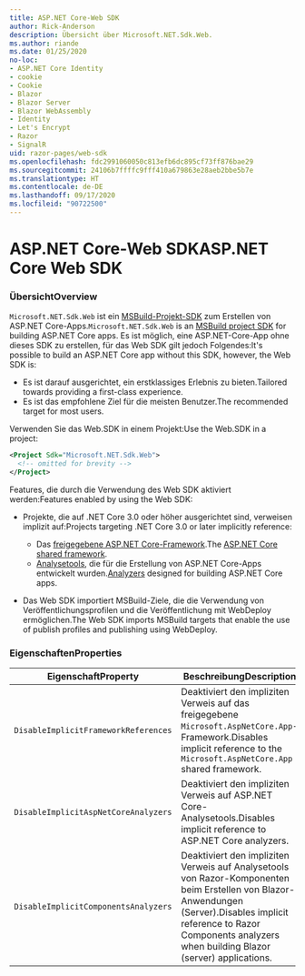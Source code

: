 ```yaml
---
title: ASP.NET Core-Web SDK
author: Rick-Anderson
description: Übersicht über Microsoft.NET.Sdk.Web.
ms.author: riande
ms.date: 01/25/2020
no-loc:
- ASP.NET Core Identity
- cookie
- Cookie
- Blazor
- Blazor Server
- Blazor WebAssembly
- Identity
- Let's Encrypt
- Razor
- SignalR
uid: razor-pages/web-sdk
ms.openlocfilehash: fdc2991060050c813efb6dc895cf73ff876bae29
ms.sourcegitcommit: 24106b7ffffc9fff410a679863e28aeb2bbe5b7e
ms.translationtype: HT
ms.contentlocale: de-DE
ms.lasthandoff: 09/17/2020
ms.locfileid: "90722500"
---
```

# <a name="aspnet-core-web-sdk"></a><span data-ttu-id="24d0b-103">ASP.NET Core-Web SDK</span><span class="sxs-lookup"><span data-stu-id="24d0b-103">ASP.NET Core Web SDK</span></span>

### <a name="overview"></a><span data-ttu-id="24d0b-104">Übersicht</span><span class="sxs-lookup"><span data-stu-id="24d0b-104">Overview</span></span>

<span data-ttu-id="24d0b-105">`Microsoft.NET.Sdk.Web` ist ein [MSBuild-Projekt-SDK](/visualstudio/msbuild/how-to-use-project-sdk) zum Erstellen von ASP.NET Core-Apps.</span><span class="sxs-lookup"><span data-stu-id="24d0b-105">`Microsoft.NET.Sdk.Web` is an [MSBuild project SDK](/visualstudio/msbuild/how-to-use-project-sdk) for building ASP.NET Core apps.</span></span> <span data-ttu-id="24d0b-106">Es ist möglich, eine ASP.NET-Core-App ohne dieses SDK zu erstellen, für das Web SDK gilt jedoch Folgendes:</span><span class="sxs-lookup"><span data-stu-id="24d0b-106">It's possible to build an ASP.NET Core app without this SDK, however, the Web SDK is:</span></span>

* <span data-ttu-id="24d0b-107">Es ist darauf ausgerichtet, ein erstklassiges Erlebnis zu bieten.</span><span class="sxs-lookup"><span data-stu-id="24d0b-107">Tailored towards providing a first-class experience.</span></span>
* <span data-ttu-id="24d0b-108">Es ist das empfohlene Ziel für die meisten Benutzer.</span><span class="sxs-lookup"><span data-stu-id="24d0b-108">The recommended target for most users.</span></span>

<span data-ttu-id="24d0b-109">Verwenden Sie das Web.SDK in einem Projekt:</span><span class="sxs-lookup"><span data-stu-id="24d0b-109">Use the Web.SDK in a project:</span></span>

  ```xml
  <Project Sdk="Microsoft.NET.Sdk.Web">
    <!-- omitted for brevity -->
  </Project>
  ```

<span data-ttu-id="24d0b-110">Features, die durch die Verwendung des Web SDK aktiviert werden:</span><span class="sxs-lookup"><span data-stu-id="24d0b-110">Features enabled by using the Web SDK:</span></span>

* <span data-ttu-id="24d0b-111">Projekte, die auf .NET Core 3.0 oder höher ausgerichtet sind, verweisen implizit auf:</span><span class="sxs-lookup"><span data-stu-id="24d0b-111">Projects targeting .NET Core 3.0 or later implicitly reference:</span></span>

  * <span data-ttu-id="24d0b-112">Das [freigegebene ASP.NET Core-Framework](xref:fundamentals/metapackage-app).</span><span class="sxs-lookup"><span data-stu-id="24d0b-112">The [ASP.NET Core shared framework](xref:fundamentals/metapackage-app).</span></span>
  * <span data-ttu-id="24d0b-113">[Analysetools](/visualstudio/extensibility/getting-started-with-roslyn-analyzers), die für die Erstellung von ASP.NET Core-Apps entwickelt wurden.</span><span class="sxs-lookup"><span data-stu-id="24d0b-113">[Analyzers](/visualstudio/extensibility/getting-started-with-roslyn-analyzers) designed for building ASP.NET Core apps.</span></span>
* <span data-ttu-id="24d0b-114">Das Web SDK importiert MSBuild-Ziele, die die Verwendung von Veröffentlichungsprofilen und die Veröffentlichung mit WebDeploy ermöglichen.</span><span class="sxs-lookup"><span data-stu-id="24d0b-114">The Web SDK imports MSBuild targets that enable the use of publish profiles and publishing using WebDeploy.</span></span>

### <a name="properties"></a><span data-ttu-id="24d0b-115">Eigenschaften</span><span class="sxs-lookup"><span data-stu-id="24d0b-115">Properties</span></span>

| <span data-ttu-id="24d0b-116">Eigenschaft</span><span class="sxs-lookup"><span data-stu-id="24d0b-116">Property</span></span> | <span data-ttu-id="24d0b-117">Beschreibung</span><span class="sxs-lookup"><span data-stu-id="24d0b-117">Description</span></span> |
| -------- | ----------- |
| `DisableImplicitFrameworkReferences` | <span data-ttu-id="24d0b-118">Deaktiviert den impliziten Verweis auf das freigegebene `Microsoft.AspNetCore.App`-Framework.</span><span class="sxs-lookup"><span data-stu-id="24d0b-118">Disables implicit reference to the `Microsoft.AspNetCore.App` shared framework.</span></span> |
| `DisableImplicitAspNetCoreAnalyzers` | <span data-ttu-id="24d0b-119">Deaktiviert den impliziten Verweis auf ASP.NET Core-Analysetools.</span><span class="sxs-lookup"><span data-stu-id="24d0b-119">Disables implicit reference to ASP.NET Core analyzers.</span></span> |
| `DisableImplicitComponentsAnalyzers` | <span data-ttu-id="24d0b-120">Deaktiviert den impliziten Verweis auf Analysetools von Razor-Komponenten beim Erstellen von Blazor-Anwendungen (Server).</span><span class="sxs-lookup"><span data-stu-id="24d0b-120">Disables implicit reference to Razor Components analyzers when building Blazor (server) applications.</span></span> |